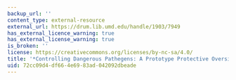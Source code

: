 ```yaml
---
backup_url: ''
content_type: external-resource
external_url: https://drum.lib.umd.edu/handle/1903/7949
has_external_licence_warning: true
has_external_license_warning: true
is_broken: ''
license: https://creativecommons.org/licenses/by-nc-sa/4.0/
title: '*Controlling Dangerous Pathegens: A Prototype Protective Oversight System.*'
uid: 72cc09d4-df66-4e69-83ad-042092dbeade
---
```


